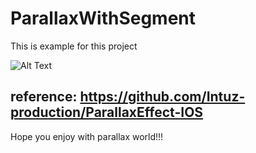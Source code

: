 # ParallaxWithSegment

This is example for this project

![Alt Text](https://media.giphy.com/media/Y42AHu8dcsSNnF1vQ8/giphy.gif)

## reference: https://github.com/Intuz-production/ParallaxEffect-IOS

Hope you enjoy with parallax world!!!
